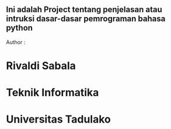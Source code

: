 ## Ini adalah Project tentang penjelasan atau intruksi dasar-dasar pemrograman bahasa python

Author : 

# Rivaldi Sabala

# Teknik Informatika

# Universitas Tadulako
